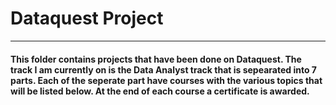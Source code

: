 # Dataquest Project
___

#### This folder contains projects that have been done on Dataquest. The track I am currently on is the Data Analyst track that is sepearated into 7 parts. Each of the seperate part have courses with the various topics that will be listed below. At the end of each course a certificate is awarded.
